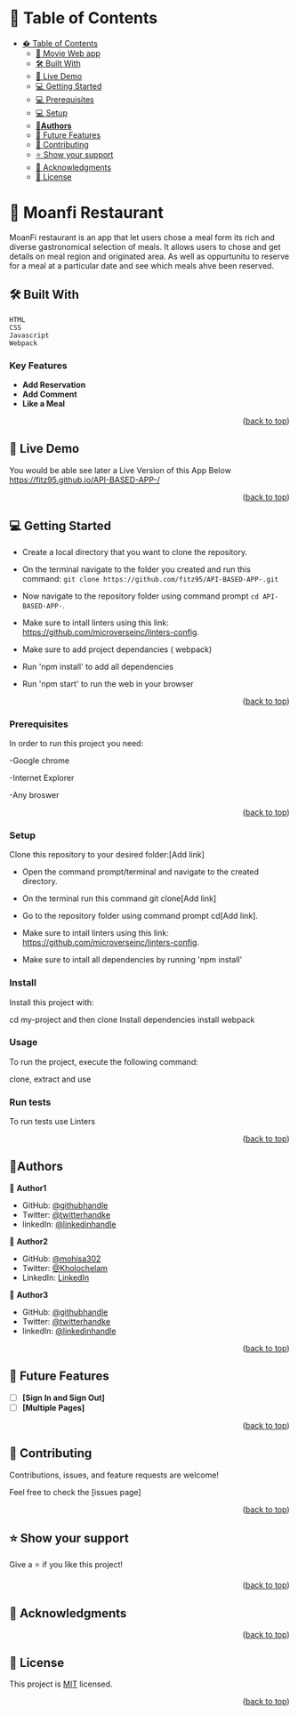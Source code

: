 <a name="readme-top"></a>

# 📗 Table of Contents

- [� Table of Contents](#-table-of-contents)
  - [🎥 Movie Web app](#about-project)
  - [🛠 Built With ](#-built-with-)
  - [🚀 Live Demo ](#-live-demo-)
  - [💻 Getting Started ](#-getting-started-)
  - [💻 Prerequisites](#prerequisites)
  - [💻 Setup](#setup)
  - [👤**Authors** ](#authors-)
  - [🔭 Future Features](#future-features)
  - [🤝 Contributing ](#-contributing-)
  - [⭐️ Show your support ](#️-show-your-support-)
  - [🙏 Acknowledgments ](#-acknowledgments-)
  - [📝 License ](#-license-)

# 🎥 Moanfi Restaurant <a name="about-project"></a>

MoanFi restaurant is an app that let users chose a meal form its rich and diverse
gastronomical selection of meals. It allows users to chose and get details on meal region and originated area. As well as oppurtunitu to reserve for a meal at a particular date and see which meals ahve been reserved.

## 🛠 Built With <a name="built-with"></a>

    HTML
    CSS
    Javascript
    Webpack

### Key Features <a name="key-features"></a>

- **Add Reservation**
- **Add Comment**
- **Like a Meal**

<p align="right">(<a href="#readme-top">back to top</a>)</p>

## 🚀 Live Demo <a name="live-demo"></a>

You would be able see later a Live Version of this App Below
https://fitz95.github.io/API-BASED-APP-/

<p align="right">(<a href="#readme-top">back to top</a>)</p>

## 💻 Getting Started <a name="getting-started"></a>

- Create a local directory that you want to clone the repository.

- On the terminal navigate to the folder you created and run this command: `git clone https://github.com/fitz95/API-BASED-APP-.git`

- Now navigate to the repository folder using command prompt `cd API-BASED-APP-`.

- Make sure to intall linters using this link: https://github.com/microverseinc/linters-config.

- Make sure to add project dependancies ( webpack)

- Run 'npm install' to add all dependencies

- Run 'npm start' to run the web in your browser

<p align="right">(<a href="#readme-top">back to top</a>)</p>

### Prerequisites

In order to run this project you need:

-Google chrome

-Internet Explorer

-Any broswer

<p align="right">(<a href="#readme-top">back to top</a>)</p>

### Setup

Clone this repository to your desired folder:[Add link]

- Open the command prompt/terminal and navigate to the created directory.

- On the terminal run this command git clone[Add link]

- Go to the repository folder using command prompt cd[Add link].

- Make sure to intall linters using this link: https://github.com/microverseinc/linters-config.

- Make sure to intall all dependencies by running 'npm install'

### Install

Install this project with:

cd my-project
and then clone
Install dependencies
install webpack

### Usage

To run the project, execute the following command:

clone, extract and use

### Run tests

To run tests use Linters

<p align="right">(<a href="#readme-top">back to top</a>)</p>

## 👤**Authors** <a name="authors"></a>

👤 **Author1**

- GitHub: [@githubhandle](https://github.com/fitz95/)
- Twitter: [@twitterhandke](https://twitter.com/nsonggerald/)
- linkedIn: [@linkedinhandle](https://www.linkedin.com/in/nsong-asoh/)

👤 **Author2**

- GitHub: [@mohisa302](https://github.com/mohisa302)
- Twitter: [@Kholochelam](https://twitter.com/Kholochelam)
- LinkedIn: [LinkedIn](https://linkedin.com/in/mohadese-sadeghi-692551199/)

👤 **Author3**

- GitHub: [@githubhandle](https://github.com/huzaifakhan0308/)
- Twitter: [@twitterhandke](https://twitter.com/huzaifakhan0308/)
- linkedIn: [@linkedinhandle](https://www.linkedin.com/in/huzaifa-khan-938140256/)

<p align="right">(<a href="#readme-top">back to top</a>)</p>

## 🔭 Future Features <a name="future-features"></a>

- [ ] **[Sign In and Sign Out]**
- [ ] **[Multiple Pages]**

<p align="right">(<a href="#readme-top">back to top</a>)</p>

## 🤝 Contributing <a name="contributing"></a>

Contributions, issues, and feature requests are welcome!

Feel free to check the [issues page]

<p align="right">(<a href="#readme-top">back to top</a>)</p>

## ⭐️ Show your support <a name="support"></a>

Give a ⭐️ if you like this project!

<p align="right">(<a href="#readme-top">back to top</a>)</p>

## 🙏 Acknowledgments <a name="acknowledgements"></a>

<p align="right">(<a href="#readme-top">back to top</a>)</p>

## 📝 License <a name="license"></a>

This project is [MIT](./LICENSE) licensed.

<p align="right">(<a href="#readme-top">back to top</a>)</p>
